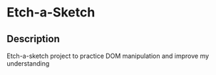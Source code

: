 # Etch-a-Sketch

## Description
Etch-a-sketch project to practice DOM manipulation and improve my understanding